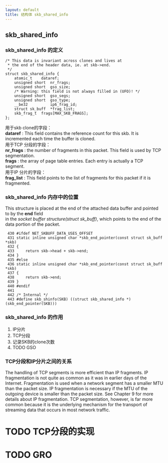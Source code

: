```yaml
---
layout: default
title: 结构体 skb_shared_info  
---
```

## skb_shared_info 

### skb_shared_info 的定义
```
/* This data is invariant across clones and lives at
 * the end of the header data, ie. at skb->end.
 */
struct skb_shared_info {
    atomic_t    dataref;
    unsigned short  nr_frags;
    unsigned short  gso_size;
    /* Warning: this field is not always filled in (UFO)! */
    unsigned short  gso_segs;
    unsigned short  gso_type;
    __be32          ip6_frag_id;
    struct sk_buff  *frag_list;
    skb_frag_t  frags[MAX_SKB_FRAGS];
};
```
用于skb clone的字段：   
**dataref** : This field contains the reference count for this skb. It is incremented each time the buffer is cloned.   
用于TCP 分段的字段：   
**nr_frags** : the number of fragments in this packet. This field is used by TCP segmentation.   
**frags** : the array of page table entries. Each entry is actually a TCP segment.   
用于IP 分片的字段：   
**frag_list** : This field points to the list of fragments for this packet if it is fragmented.      

### skb_shared_info 内存中的位置
This structure is placed at the end of the attached data buffer and pointed to by the **end** field    
in the *socket buffer structure(struct sk_buff)*, which points to the end of the data portion of the packet. 
```
 430 #ifdef NET_SKBUFF_DATA_USES_OFFSET
 431 static inline unsigned char *skb_end_pointer(const struct sk_buff *skb)
 432 {
 433     return skb->head + skb->end;
 434 }
 435 #else
 436 static inline unsigned char *skb_end_pointer(const struct sk_buff *skb)
 437 {
 438     return skb->end;
 439 }
 440 #endif
 441 
 442 /* Internal */
 443 #define skb_shinfo(SKB) ((struct skb_shared_info *)(skb_end_pointer(SKB)))
```
### skb_shared_info 的作用
1. IP分片
2. TCP分段
3. 记录SKB的clone次数 
4. TODO GSO

### TCP分段和IP分片之间的关系
The handling of TCP segments is more efficient than IP
fragments. IP fragmentation is not quite as common as it was in earlier days of the Internet.
Fragmentation is used when a network segment has a smaller MTU than the packet size. IP
fragmentation is necessary if the MTU of the outgoing device is smaller than the packet size. See
Chapter 9 for more details about IP fragmentation. TCP segmentation, however, is far more
common because it is the underlying mechanism for the transport of streaming data that occurs
in most network traffic. 

# TODO TCP分段的实现   
# TODO GRO   

